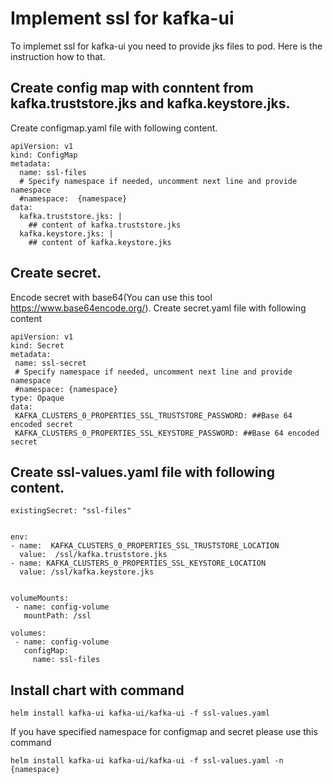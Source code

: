 # Implement ssl for kafka-ui
To implemet ssl for kafka-ui you need to provide jks files to pod. Here is the instruction how to that.
## Create config map with conntent from kafka.truststore.jks and kafka.keystore.jks.
Create configmap.yaml file with following content.
```
apiVersion: v1
kind: ConfigMap
metadata:
  name: ssl-files
  # Specify namespace if needed, uncomment next line and provide namespace
  #namespace:  {namespace}
data:
  kafka.truststore.jks: |
    ## content of kafka.truststore.jks
  kafka.keystore.jks: |
    ## content of kafka.keystore.jks
 ```
## Create secret.
Encode secret with base64(You can use this tool https://www.base64encode.org/). Create secret.yaml file with following content
 ```
apiVersion: v1
kind: Secret
metadata:
  name: ssl-secret
  # Specify namespace if needed, uncomment next line and provide namespace
  #namespace: {namespace}
type: Opaque
data:
  KAFKA_CLUSTERS_0_PROPERTIES_SSL_TRUSTSTORE_PASSWORD: ##Base 64 encoded secret
  KAFKA_CLUSTERS_0_PROPERTIES_SSL_KEYSTORE_PASSWORD: ##Base 64 encoded secret
 ```
 ## Create ssl-values.yaml file with following content.
```
existingSecret: "ssl-files"


env:
- name:  KAFKA_CLUSTERS_0_PROPERTIES_SSL_TRUSTSTORE_LOCATION 
  value:  /ssl/kafka.truststore.jks
- name: KAFKA_CLUSTERS_0_PROPERTIES_SSL_KEYSTORE_LOCATION
  value: /ssl/kafka.keystore.jks


volumeMounts:
 - name: config-volume
   mountPath: /ssl

volumes:
 - name: config-volume
   configMap:
     name: ssl-files
```

## Install chart with command
```
helm install kafka-ui kafka-ui/kafka-ui -f ssl-values.yaml
```
If you have specified namespace for configmap and secret please use this command

```
helm install kafka-ui kafka-ui/kafka-ui -f ssl-values.yaml -n {namespace}
```
